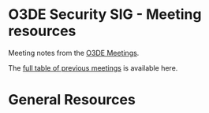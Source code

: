 # O3DE Security SIG - Meeting resources

Meeting notes from the [O3DE Meetings](https://o3de.github.io/sig-security/meetings/).

The [full table of previous meetings](https://o3de.github.io/sig-security/?id=previous-meetings) is available here.

# General Resources

